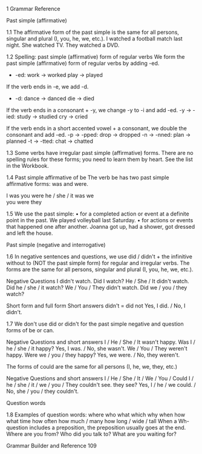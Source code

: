 1 Grammar Reference

Past simple (affirmative)

1.1 The affirmative form of the past simple is the same for all persons, singular and plural (I, you, he, we, etc.).
I watched a football match last night.
She watched TV. They watched a DVD.

1.2 Spelling: past simple (affirmative) form of regular verbs
We form the past simple (affirmative) form of regular verbs by adding -ed.
+ -ed: work → worked    play → played

If the verb ends in -e, we add -d.
+ -d: dance → danced    die → died

If the verb ends in a consonant + -y, we change -y to -i and add -ed.
-y → -ied: study → studied    cry → cried

If the verb ends in a short accented vowel + a consonant, we double the consonant and add -ed.
-p → -pped: drop → dropped
-n → -nned: plan → planned
-t → -tted: chat → chatted

1.3 Some verbs have irregular past simple (affirmative) forms. There are no spelling rules for these forms; you need to learn them by heart. See the list in the Workbook.

1.4 Past simple affirmative of be
The verb be has two past simple affirmative forms: was and were.

I             was
you          were
he / she / it was
we           
you          were
they         

1.5 We use the past simple:
• for a completed action or event at a definite point in the past.
  We played volleyball last Saturday.
• for actions or events that happened one after another.
  Joanna got up, had a shower, got dressed and left the house.

Past simple (negative and interrogative)

1.6 In negative sentences and questions, we use did / didn't + the infinitive without to (NOT the past simple form) for regular and irregular verbs. The forms are the same for all persons, singular and plural (I, you, he, we, etc.).

Negative                    Questions
I didn't watch.            Did I watch?
He / She / It didn't watch. Did he / she / it watch?
We / You / They didn't watch. Did we / you / they watch?

Short form and full form   Short answers
didn't = did not           Yes, I did. / No, I didn't.

1.7 We don't use did or didn't for the past simple negative and question forms of be or can.

Negative                    Questions and short answers
I / He / She / It wasn't happy. Was I / he / she / it happy?
                            Yes, I was. /
                            No, she wasn't.
We / You / They weren't happy. Were we / you / they happy?
                            Yes, we were. /
                            No, they weren't.

The forms of could are the same for all persons (I, he, we, they, etc.)

Negative                    Questions and short answers
I / He / She / It / We / You / Could I / he / she / it / we / you /
They couldn't see.          they see?
                            Yes, I / he / we could. /
                            No, she / you / they couldn't.

Question words

1.8 Examples of question words:
where   who   what   which   why   when   how
what time   how often   how much / many
how long / wide / tall
When a Wh- question includes a preposition, the preposition usually goes at the end.
Where are you from?
Who did you talk to?
What are you waiting for?

Grammar Builder and Reference 109